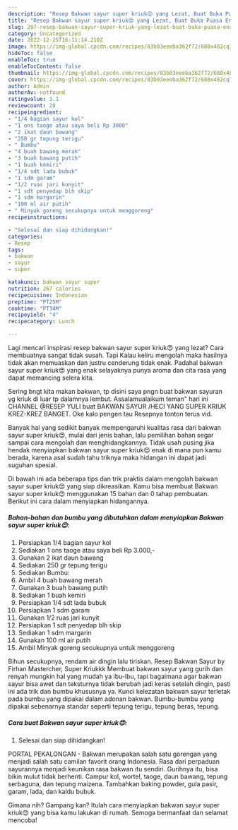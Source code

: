 ```yaml
---
description: "Resep Bakwan sayur super kriuk😍 yang Lezat, Buat Buka Puasa Enak"
title: "Resep Bakwan sayur super kriuk😍 yang Lezat, Buat Buka Puasa Enak"
slug: 297-resep-bakwan-sayur-super-kriuk-yang-lezat-buat-buka-puasa-enak
category: Uncategorized
date: 2022-12-25T16:11:14.210Z
image: https://img-global.cpcdn.com/recipes/83b03eeeba362f72/680x482cq70/bakwan-sayur-super-kriuk-foto-resep-utama.jpg
hideToc: false
enableToc: true
enableTocContent: false
thumbnail: https://img-global.cpcdn.com/recipes/83b03eeeba362f72/680x482cq70/bakwan-sayur-super-kriuk-foto-resep-utama.jpg
cover: https://img-global.cpcdn.com/recipes/83b03eeeba362f72/680x482cq70/bakwan-sayur-super-kriuk-foto-resep-utama.jpg
author: Admin
authorAv: notfound
ratingvalue: 3.1
reviewcount: 20
recipeingredient:
- "1/4 bagian sayur kol"
- "1 ons taoge atau saya beli Rp 3000"
- "2 ikat daun bawang"
- "250 gr tepung terigu"
- " Bumbu"
- "4 buah bawang merah"
- "3 buah bawang putih"
- "1 buah kemiri"
- "1/4 sdt lada bubuk"
- "1 sdm garam"
- "1/2 ruas jari kunyit"
- "1 sdt penyedap blh skip"
- "1 sdm margarin"
- "100 ml air putih"
- " Minyak goreng secukupnya untuk menggoreng"
recipeinstructions:

- "Selesai dan siap dihidangkan!"
categories:
- Resep
tags:
- bakwan
- sayur
- super

katakunci: bakwan sayur super 
nutrition: 267 calories
recipecuisine: Indonesian
preptime: "PT25M"
cooktime: "PT34M"
recipeyield: "4"
recipecategory: Lunch

---
```



Lagi mencari inspirasi resep bakwan sayur super kriuk😍 yang lezat? Cara membuatnya sangat tidak susah. Tapi Kalau keliru mengolah maka hasilnya tidak akan memuaskan dan justru cenderung tidak enak. Padahal bakwan sayur super kriuk😍 yang enak selayaknya punya aroma dan cita rasa yang dapat memancing selera kita.


Sering bngt kita makan bakwan, tp disini saya pngn buat bakwan sayuran yg kriuk di luar tp dalamnya lembut. Assalamualaikum teman&#34; hari ini CHANNEL @RESEP YULI buat BAKWAN SAYUR /HECI YANG SUPER KRIUK KREZ-KREZ BANGET. Oke kalo pengen tau Resepnya tonton terus vid.

Banyak hal yang sedikit banyak mempengaruhi kualitas rasa dari bakwan sayur super kriuk😍, mulai dari jenis bahan, lalu pemilihan bahan segar sampai cara mengolah dan menghidangkannya. Tidak usah pusing jika hendak menyiapkan bakwan sayur super kriuk😍 enak di mana pun kamu berada, karena asal sudah tahu triknya maka hidangan ini dapat jadi suguhan spesial.


Di bawah ini ada beberapa tips dan trik praktis dalam mengolah bakwan sayur super kriuk😍 yang siap dikreasikan. Kamu bisa membuat Bakwan sayur super kriuk😍 menggunakan 15 bahan dan 0 tahap pembuatan. Berikut ini cara dalam menyiapkan hidangannya.

<!--inarticleads1-->

##### Bahan-bahan dan bumbu yang dibutuhkan dalam menyiapkan Bakwan sayur super kriuk😍:

1. Persiapkan 1/4 bagian sayur kol
1. Sediakan 1 ons taoge atau saya beli Rp 3.000,-
1. Gunakan 2 ikat daun bawang
1. Sediakan 250 gr tepung terigu
1. Sediakan  Bumbu:
1. Ambil 4 buah bawang merah
1. Gunakan 3 buah bawang putih
1. Sediakan 1 buah kemiri
1. Persiapkan 1/4 sdt lada bubuk
1. Persiapkan 1 sdm garam
1. Gunakan 1/2 ruas jari kunyit
1. Persiapkan 1 sdt penyedap blh skip
1. Sediakan 1 sdm margarin
1. Gunakan 100 ml air putih
1. Ambil  Minyak goreng secukupnya untuk menggoreng


Bihun secukupnya, rendam air dingin lalu tiriskan. Resep Bakwan Sayur by Firhan Mastercher, Super Kriukkk Membuat bakwan sayur yang gurih dan renyah mungkin hal yang mudah ya ibu-ibu, tapi bagaimana agar bakwan sayur bisa awet dan teksturnya tidak berubah jadi keras setelah dingin, pasti ini ada trik dan bumbu khususnya ya. Kunci kelezatan bakwan sayur terletak pada bumbu yang dipakai dalam adonan bakwan. Bumbu-bumbu yang dipakai sebenarnya standar seperti tepung terigu, tepung beras, tepung. 

<!--inarticleads2-->

##### Cara buat Bakwan sayur super kriuk😍:


1. Selesai dan siap dihidangkan!

PORTAL PEKALONGAN - Bakwan merupakan salah satu gorengan yang menjadi salah satu camilan favorit orang Indonesia. Rasa dari perpaduan sayurannya menjadi keunikan rasa bakwan itu sendiri. Gurihnya itu, bisa bikin mulut tidak berhenti. Campur kol, wortel, taoge, daun bawang, tepung serbaguna, dan tepung maizena. Tambahkan baking powder, gula pasir, garam, lada, dan kaldu bubuk. 

Gimana nih? Gampang kan? Itulah cara menyiapkan bakwan sayur super kriuk😍 yang bisa kamu lakukan di rumah. Semoga bermanfaat dan selamat mencoba!
